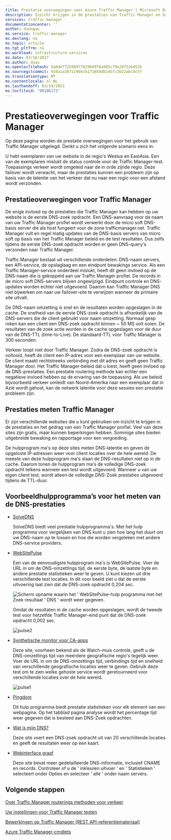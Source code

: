 ```yaml
---
title: Prestatie overwegingen voor Azure Traffic Manager | Microsoft Docs
description: Inzicht krijgen in de prestaties van Traffic Manager en hoe u de prestaties van uw website kunt testen wanneer u Traffic Manager
services: traffic-manager
documentationcenter: ''
author: duongau
ms.service: traffic-manager
ms.devlang: na
ms.topic: article
ms.tgt_pltfrm: na
ms.workload: infrastructure-services
ms.date: 03/16/2017
ms.author: duau
ms.openlocfilehash: 5a0de772598877029649f8a985c79e28f5264535
ms.sourcegitcommit: 910a1a38711966cb171050db245fc3b22abc8c5f
ms.translationtype: MT
ms.contentlocale: nl-NL
ms.lasthandoff: 03/19/2021
ms.locfileid: "98186172"
---
```

# <a name="performance-considerations-for-traffic-manager"></a>Prestatieoverwegingen voor Traffic Manager

Op deze pagina worden de prestatie overwegingen voor het gebruik van Traffic Manager uitgelegd. Denkt u zich het volgende scenario eens in:

U hebt exemplaren van uw website in de regio's Westus en EastAsia. Een van de exemplaren mislukt de status controle voor de Traffic Manager-test. Toepassings verkeer wordt omgeleid naar de in orde zijnde regio. Deze failover wordt verwacht, maar de prestaties kunnen een probleem zijn op basis van de latentie van het verkeer dat nu naar een regio voor een afstand wordt verzonden.

## <a name="performance-considerations-for-traffic-manager"></a>Prestatieoverwegingen voor Traffic Manager

De enige invloed op de prestaties die Traffic Manager kan hebben op uw website is de eerste DNS-zoek opdracht. Een DNS-aanvraag voor de naam van uw Traffic Manager profiel wordt verwerkt door de micro soft DNS-basis server die als host fungeert voor de zone trafficmanager.net. Traffic Manager vult en regel matig updates van de DNS-basis servers van micro soft op basis van het Traffic Manager beleid en de test resultaten. Dus zelfs tijdens de eerste DNS-zoek opdracht worden er geen DNS-query's verzonden naar Traffic Manager.

Traffic Manager bestaat uit verschillende onderdelen: DNS-naam servers, een API-service, de opslaglaag en een eindpunt bewakings service. Als een Traffic Manager-service onderdeel mislukt, heeft dit geen invloed op de DNS-naam die is gekoppeld aan uw Traffic Manager profiel. De records in de micro soft DNS-servers blijven ongewijzigd. Eindpunt controle en DNS-updates worden echter niet uitgevoerd. Daarom kan Traffic Manager DNS niet bijwerken om naar uw failover-site te verwijzen wanneer de primaire site uitvalt.

De DNS-naam omzetting is snel en de resultaten worden opgeslagen in de cache. De snelheid van de eerste DNS-zoek opdracht is afhankelijk van de DNS-servers die de client gebruikt voor naam omzetting. Normaal gesp roken kan een client een DNS-zoek opdracht binnen ~ 50 MS volt ooien. De resultaten van de zoek actie worden in de cache opgeslagen voor de duur van de DNS-TTL (time-to-Live). De standaard-TTL voor Traffic Manager is 300 seconden.

Verkeer loopt niet door Traffic Manager. Zodra de DNS-zoek opdracht is voltooid, heeft de client een IP-adres voor een exemplaar van uw website. De client maakt rechtstreeks verbinding met dit adres en geeft geen Traffic Manager door. Het Traffic Manager-beleid dat u kiest, heeft geen invloed op de DNS-prestaties. Een prestatie routering methode kan echter een negatieve invloed hebben op de ervaring van de toepassing. Als uw beleid bijvoorbeeld verkeer omleidt van Noord-Amerika naar een exemplaar dat in Azië wordt gehost, kan de netwerk latentie voor deze sessies een prestatie probleem zijn.

## <a name="measuring-traffic-manager-performance"></a>Prestaties meten Traffic Manager

Er zijn verschillende websites die u kunt gebruiken om inzicht te krijgen in de prestaties en het gedrag van een Traffic Manager profiel. Veel van deze sites zijn gratis, maar kunnen beperkingen hebben. Sommige sites bieden uitgebreide bewaking en rapportage voor een vergoeding.

De hulpprogram ma's op deze sites meten DNS-latentie en geven de opgeloste IP-adressen weer voor client locaties over de hele wereld. De meeste van deze hulpprogram ma's slaan de DNS-resultaten niet op in de cache. Daarom tonen de hulpprogram ma's de volledige DNS-zoek opdracht telkens wanneer een test wordt uitgevoerd. Wanneer u van uw eigen client test, wordt alleen de volledige DNS-Zoek prestaties uitgevoerd tijdens de TTL-duur.

## <a name="sample-tools-to-measure-dns-performance"></a>Voorbeeldhulpprogramma’s voor het meten van de DNS-prestaties

* [SolveDNS](https://www.solvedns.com/dns-comparison/)

    SolveDNS biedt veel prestatie hulpprogramma's. Met het hulp programma voor vergelijken van DNS kunt u zien hoe lang het duurt om uw DNS-naam op te lossen en hoe die worden vergeleken met andere DNS-service providers.

* [WebSitePulse](https://www.websitepulse.com/help/tools.php)

    Een van de eenvoudigste hulpprogram ma's is WebSitePulse. Voer de URL in om de DNS-omzettings tijd, de eerste byte, de laatste byte en andere prestatie statistieken weer te geven. U kunt kiezen uit drie verschillende test locaties. In dit voor beeld ziet u dat de eerste uitvoering laat zien dat de DNS-zoek opdracht 0,204 sec.

    ![Scherm opname waarin het ' WebSitePulse-hulp programma met het Zoek resultaat ' DNS ' wordt weer gegeven.](./media/traffic-manager-performance-considerations/traffic-manager-web-site-pulse.png)

    Omdat de resultaten in de cache worden opgeslagen, wordt de tweede test voor hetzelfde Traffic Manager-eind punt dat de DNS-zoek opdracht 0,002 sec.

    ![pulse2](./media/traffic-manager-performance-considerations/traffic-manager-web-site-pulse2.png)

* [Synthetische monitor voor CA-apps](https://asm.ca.com/en/checkit.php)

    Deze site, voorheen bekend als de Watch-muis controle, geeft u de DNS-omzettings tijd van meerdere geografische regio's tegelijk weer. Voer de URL in om de DNS-omzettings tijd, verbindings tijd en snelheid van verschillende geografische locaties weer te geven. Gebruik deze test om te zien welke gehoste service wordt geretourneerd voor verschillende locaties over de hele wereld.

    ![pulse1](./media/traffic-manager-performance-considerations/traffic-manager-web-site-watchmouse.png)

* [Pingdom](https://tools.pingdom.com/)

    Dit hulp programma biedt prestatie statistieken voor elk element van een webpagina. Op het tabblad pagina analyse wordt het percentage tijd weer gegeven dat is besteed aan DNS-Zoek opdrachten.

* [Wat is mijn DNS?](https://www.whatsmydns.net/)

    Deze site voert een DNS-zoek opdracht uit van 20 verschillende locaties en geeft de resultaten weer op een kaart.

* [Webinterface graaf](https://www.digwebinterface.com)

    Deze site bevat meer gedetailleerde DNS-informatie, inclusief CNAME en records. Controleer of u de ' inkleuren uitvoer ' en ' Statistieken ' selecteert onder Opties en selecteer ' alle ' onder naam servers.

## <a name="next-steps"></a>Volgende stappen

[Over Traffic Manager routerings methoden voor verkeer](traffic-manager-routing-methods.md)

[Uw instellingen voor Traffic Manager testen](traffic-manager-testing-settings.md)

[Bewerkingen op Traffic Manager (REST API-referentiemateriaal)](/previous-versions/azure/reference/hh758255(v=azure.100))

[Azure Traffic Manager-cmdlets](/powershell/module/az.trafficmanager)